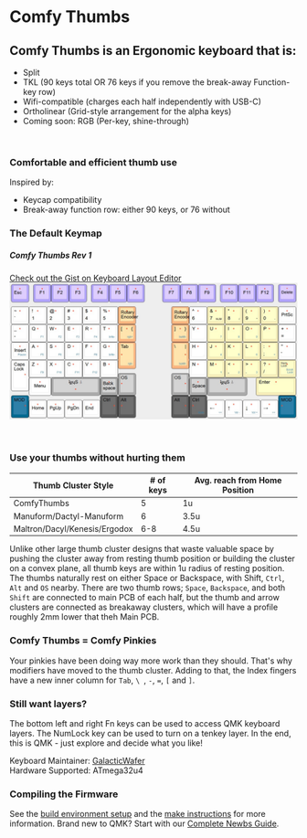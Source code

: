 # Comfy Thumbs

## Comfy Thumbs is an Ergonomic keyboard that is:

- Split
- TKL (90 keys total OR 76 keys if you remove the break-away Function-key row)
- Wifi-compatible (charges each half independently with USB-C)
- Ortholinear (Grid-style arrangement for the alpha keys)
- Coming soon: RGB (Per-key, shine-through)
<br/>
 
### Comfortable and efficient thumb use
Inspired by:
- Keycap compatibility
- Break-away function row: either 90 keys, or 76 without

### The Default Keymap
<h5><b>Comfy Thumbs Rev 1</b></h5>


[Check out the Gist on Keyboard Layout Editor](http://www.keyboard-layout-editor.com/#/gists/36e706f383088aca6e862086f8b5e326)
![Default Keymap](https://raw.githubusercontent.com/GalacticWafer/ComfyThumbs/master/layout.jpg)

<p>
<br/>

<p>

### Use your thumbs without hurting them

|Thumb Cluster Style|# of keys|Avg. reach from Home Position|
|---|---|---|
|ComfyThumbs|5|1u
|Manuform/Dactyl-Manuform|6|3.5u
|Maltron/Dacyl/Kenesis/Ergodox|6-8|4.5u

Unlike other large thumb cluster designs that waste valuable space by pushing the cluster away from resting thumb position or building the cluster on a convex plane, all thumb keys are within 1u radius of resting position. The thumbs naturally rest on either Space or Backspace, with Shift, `Ctrl`, `Alt` and `OS` nearby. There are two thumb rows; `Space`, `Backspace`, and both `Shift` are connected to main PCB of each half, but the thumb and arrow clusters are connected as breakaway clusters, which will have a profile roughly 2mm lower that theh Main PCB. 


### Comfy Thumbs = Comfy Pinkies
Your pinkies have been doing way more work than they should. That's why modifiers have moved to the thumb cluster. Adding to that, the Index fingers have a new inner column for `Tab`, `\ `, `-`, `=`,  `[` and `]`.

### Still want layers?
The bottom left and right Fn keys can be used to access QMK keyboard layers. The NumLock key can be used to turn on a tenkey layer. In the end, this is QMK - just explore and decide what you like!
</p>



Keyboard Maintainer: [GalacticWafer](https://github.com/GalacticWafer)  
Hardware Supported: ATmega32u4  

### Compiling the Firmware

See the [build environment setup](https://docs.qmk.fm/#/getting_started_build_tools) and the [make instructions](https://docs.qmk.fm/#/getting_started_make_guide) for more information. Brand new to QMK? Start with our [Complete Newbs Guide](https://docs.qmk.fm/#/newbs).

